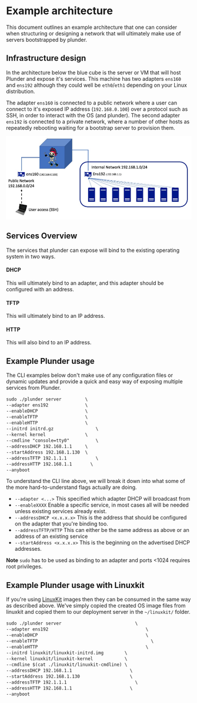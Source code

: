 # Example architecture

This document outlines an example architecture that one can consider when structuring or designing a network that will ultimately make use of servers bootstrapped by plunder.

## Infrastructure design

In the architecture below the blue cube is the server or VM that will host Plunder and expose it's services. This machine has two adapters `ens160` and `ens192` although they could well be `eth0`/`eth1` depending on your Linux distribution. 

The adapter `ens160` is connected to a public network where a user can connect to it's exposed IP address (`192.168.0.100`) over a protocol such as SSH, in order to interact with the OS (and plunder). The second adapter `ens192` is connected to a private network, where a number of other hosts as repeatedly rebooting waiting for a bootstrap server to provision them. 

![](../image/simple_architecture.jpg)

## Services Overview

The services that plunder can expose will bind to the existing operating system in two ways. 

#### DHCP

This will ultimately bind to an adapter, and this adapter should be configured with an address.

#### TFTP 

This will ultimately bind to an IP address.

#### HTTP

This will also bind to an IP address.

## Example Plunder usage

The CLI examples below don't make use of any configuration files or dynamic updates and provide a quick and easy way of exposing multiple services from Plunder.

```
sudo ./plunder server         \
--adapter ens192              \
--enableDHCP                  \
--enableTFTP                  \
--enableHTTP                  \
--initrd initrd.gz	     		  \
--kernel kernel            	  \
--cmdline "console=tty0" 		  \
--addressDHCP 192.168.1.1     \
--startAddress 192.168.1.130  \
--addressTFTP 192.1.1.1 		  \
--addressHTTP 192.168.1.1 		\
--anyboot  
```

To understand the CLI line above, we will break it down into what some of the more hard-to-understand flags actually are doing.

- `--adapter <...>` This specified which adapter DHCP will broadcast from
- `--enableXXXX` Enable a specific service, in most cases all will be needed unless existing services already exist.
- `--addressDHCP <x.x.x.x>` This is the address that should be configured on the adapter that you're binding too.
- `--addressTFTP/HTTP` This can either be the same address as above or an address of an existing service
- `--startAddress <x.x.x.x>` This is the beginning on the advertised DHCP addresses.

**Note** `sudo` has to be used as binding to an adapter and ports <1024 requires root privileges. 


## Example Plunder usage with Linuxkit

If you're using [LinuxKit](https://github.com/linuxkit/linuxkit) images then they can be consumed in the same way as described above. We've simply copied the created OS image files from linuxkit and copied them to our deployment server in the `~/linuxkit/` folder.   

```
sudo ./plunder server		                     \
--adapter ens192				                     \
--enableDHCP 			                	      	 \
--enableTFTP 					                       \
--enableHTTP 				                         \ 
--initrd linuxkit/linuxkit-initrd.img        \
--kernel linuxkit/linuxkit-kernel            \
--cmdline $(cat ./linuxkit/linuxkit-cmdline) \
--addressDHCP 192.168.1.1 		               \
--startAddress 192.168.1.130 	               \
--addressTFTP 192.1.1.1 		                 \
--addressHTTP 192.168.1.1 		               \
--anyboot  
```
